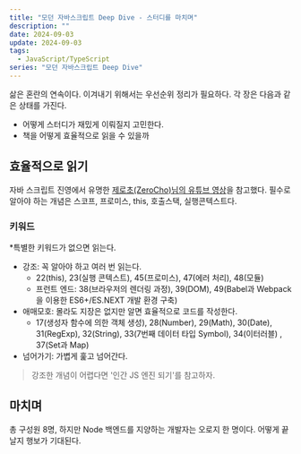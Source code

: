 ```yaml
---
title: "모던 자바스크립트 Deep Dive - 스터디를 마치며"
description: ""
date: 2024-09-03
update: 2024-09-03
tags:
  - JavaScript/TypeScript
series: "모던 자바스크립트 Deep Dive"
---
```


삶은 혼란의 연속이다. 이겨내기 위해서는 우선순위 정리가 필요하다. 각 장은 다음과 같은 상태를 가진다.

- 어떻게 스터디가 재밌게 이뤄질지 고민한다.
- 책을 어떻게 효율적으로 읽을 수 있을까

## 효율적으로 읽기

자바 스크립트 진영에서 유명한 [제로초(ZeroCho)님의 유튜브 영상](https://youtu.be/RdbVLzAfB44?si=y65mfzAFXKkmyMf1)을 참고했다.
필수로 알아야 하는 개념은 스코프, 프로미스, this, 호출스택, 실행콘텍스트다.

### 키워드

*특별한 키워드가 없으면 읽는다.

- 강조: 꼭 알아야 하고 여러 번 읽는다.
    - 22(this), 23(실행 콘텍스트), 45(프로미스), 47(에러 처리), 48(모듈)
    - 프런트 엔드: 38(브라우저의 렌더링 과정), 39(DOM), 49(Babel과 Webpack을 이용한 ES6+/ES.NEXT 개발 환경 구축)
- 애매모호: 몰라도 지장은 없지만 알면 효율적으로 코드를 작성한다.
    - 17(생성자 함수에 의한 객체 생성), 28(Number), 29(Math), 30(Date), 31(RegExp), 32(String), 33(7번째 데이터 타입 Symbol), 34(이터러블)
      , 37(Set과 Map)
- 넘어가기: 가볍게 훑고 넘어간다.

> 강조한 개념이 어렵다면 '인간 JS 엔진 되기'를 참고하자.

## 마치며

총 구성원 8명, 하지만 Node 백엔드를 지양하는 개발자는 오로지 한 명이다. 어떻게 끝날지 행보가 기대된다.

